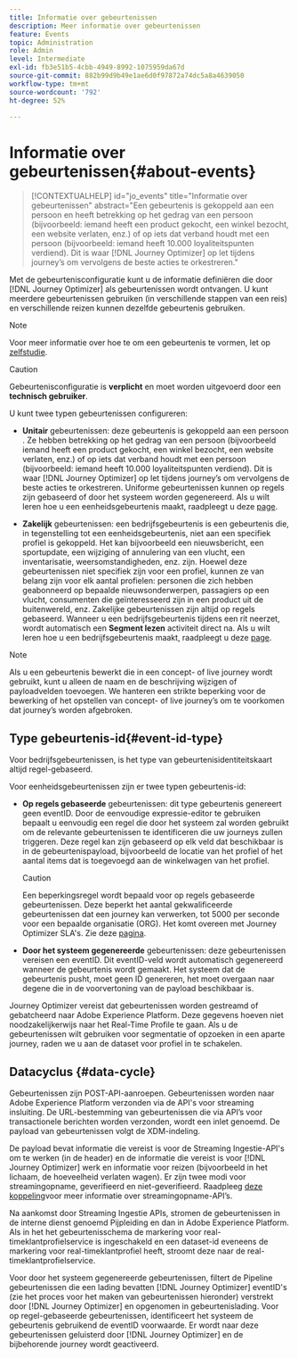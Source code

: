 ```yaml
---
title: Informatie over gebeurtenissen
description: Meer informatie over gebeurtenissen
feature: Events
topic: Administration
role: Admin
level: Intermediate
exl-id: fb3e51b5-4cbb-4949-8992-1075959da67d
source-git-commit: 882b99d9b49e1ae6d0f97872a74dc5a8a4639050
workflow-type: tm+mt
source-wordcount: '792'
ht-degree: 52%

---
```


# Informatie over gebeurtenissen{#about-events}

>[!CONTEXTUALHELP]
>id="jo_events"
>title="Informatie over gebeurtenissen"
>abstract="Een gebeurtenis is gekoppeld aan een persoon en heeft betrekking op het gedrag van een persoon (bijvoorbeeld: iemand heeft een product gekocht, een winkel bezocht, een website verlaten, enz.) of op iets dat verband houdt met een persoon (bijvoorbeeld: iemand heeft 10.000 loyaliteitspunten verdiend). Dit is waar [!DNL Journey Optimizer] op let tijdens journey’s om vervolgens de beste acties te orkestreren."

Met de gebeurtenisconfiguratie kunt u de informatie definiëren die door [!DNL Journey Optimizer] als gebeurtenissen wordt ontvangen. U kunt meerdere gebeurtenissen gebruiken (in verschillende stappen van een reis) en verschillende reizen kunnen dezelfde gebeurtenis gebruiken.

>[!NOTE]
>
>Voor meer informatie over hoe te om een gebeurtenis te vormen, let op [zelfstudie](https://experienceleague.adobe.com/docs/journey-optimizer-learn/tutorials/create-journeys/use-case-business-event.html).

>[!CAUTION]
>
>Gebeurtenisconfiguratie is **verplicht** en moet worden uitgevoerd door een **technisch gebruiker**.

U kunt twee typen gebeurtenissen configureren:

* **Unitair** gebeurtenissen: deze gebeurtenis is gekoppeld aan een persoon . Ze hebben betrekking op het gedrag van een persoon (bijvoorbeeld iemand heeft een product gekocht, een winkel bezocht, een website verlaten, enz.) of op iets dat verband houdt met een persoon (bijvoorbeeld: iemand heeft 10.000 loyaliteitspunten verdiend). Dit is waar [!DNL Journey Optimizer] op let tijdens journey’s om vervolgens de beste acties te orkestreren. Uniforme gebeurtenissen kunnen op regels zijn gebaseerd of door het systeem worden gegenereerd. Als u wilt leren hoe u een eenheidsgebeurtenis maakt, raadpleegt u deze [page](../event/about-creating.md).

* **Zakelijk** gebeurtenissen: een bedrijfsgebeurtenis is een gebeurtenis die, in tegenstelling tot een eenheidsgebeurtenis, niet aan een specifiek profiel is gekoppeld. Het kan bijvoorbeeld een nieuwsbericht, een sportupdate, een wijziging of annulering van een vlucht, een inventarisatie, weersomstandigheden, enz. zijn. Hoewel deze gebeurtenissen niet specifiek zijn voor een profiel, kunnen ze van belang zijn voor elk aantal profielen: personen die zich hebben geabonneerd op bepaalde nieuwsonderwerpen, passagiers op een vlucht, consumenten die geïnteresseerd zijn in een product uit de buitenwereld, enz. Zakelijke gebeurtenissen zijn altijd op regels gebaseerd. Wanneer u een bedrijfsgebeurtenis tijdens een rit neerzet, wordt automatisch een **Segment lezen** activiteit direct na. Als u wilt leren hoe u een bedrijfsgebeurtenis maakt, raadpleegt u deze [page](../event/about-creating-business.md).


>[!NOTE]
>
>Als u een gebeurtenis bewerkt die in een concept- of live journey wordt gebruikt, kunt u alleen de naam en de beschrijving wijzigen of payloadvelden toevoegen. We hanteren een strikte beperking voor de bewerking of het opstellen van concept- of live journey’s om te voorkomen dat journey’s worden afgebroken.

## Type gebeurtenis-id{#event-id-type}

Voor bedrijfsgebeurtenissen, is het type van gebeurtenisidentiteitskaart altijd regel-gebaseerd.

Voor eenheidsgebeurtenissen zijn er twee typen gebeurtenis-id:

* **Op regels gebaseerde** gebeurtenissen: dit type gebeurtenis genereert geen eventID. Door de eenvoudige expressie-editor te gebruiken bepaalt u eenvoudig een regel die door het systeem zal worden gebruikt om de relevante gebeurtenissen te identificeren die uw journeys zullen triggeren. Deze regel kan zijn gebaseerd op elk veld dat beschikbaar is in de gebeurtenispayload, bijvoorbeeld de locatie van het profiel of het aantal items dat is toegevoegd aan de winkelwagen van het profiel.

   >[!CAUTION]
   >
   >Een beperkingsregel wordt bepaald voor op regels gebaseerde gebeurtenissen. Deze beperkt het aantal gekwalificeerde gebeurtenissen dat een journey kan verwerken, tot 5000 per seconde voor een bepaalde organisatie (ORG). Het komt overeen met Journey Optimizer SLA&#39;s. Zie deze [pagina](https://helpx.adobe.com/nl/legal/product-descriptions/journey-orchestration.html).

* **Door het systeem gegenereerde** gebeurtenissen: deze gebeurtenissen vereisen een eventID. Dit eventID-veld wordt automatisch gegenereerd wanneer de gebeurtenis wordt gemaakt. Het systeem dat de gebeurtenis pusht, moet geen ID genereren, het moet overgaan naar degene die in de voorvertoning van de payload beschikbaar is.

Journey Optimizer vereist dat gebeurtenissen worden gestreamd of gebatcheerd naar Adobe Experience Platform. Deze gegevens hoeven niet noodzakelijkerwijs naar het Real-Time Profile te gaan. Als u de gebeurtenissen wilt gebruiken voor segmentatie of opzoeken in een aparte journey, raden we u aan de dataset voor profiel in te schakelen.

## Datacyclus {#data-cycle}

Gebeurtenissen zijn POST-API-aanroepen. Gebeurtenissen worden naar Adobe Experience Platform verzonden via de API&#39;s voor streaming insluiting. De URL-bestemming van gebeurtenissen die via API’s voor transactionele berichten worden verzonden, wordt een inlet genoemd. De payload van gebeurtenissen volgt de XDM-indeling.

De payload bevat informatie die vereist is voor de Streaming Ingestie-API&#39;s om te werken (in de header) en de informatie die vereist is voor [!DNL Journey Optimizer] werk en informatie voor reizen (bijvoorbeeld in het lichaam, de hoeveelheid verlaten wagen). Er zijn twee modi voor streamingopname, geverifieerd en niet-geverifieerd. Raadpleeg [deze koppeling](https://experienceleague.adobe.com/docs/experience-platform/xdm/api/getting-started.html)voor meer informatie over streamingopname-API’s.

Na aankomst door Streaming Ingestie APIs, stromen de gebeurtenissen in de interne dienst genoemd Pijpleiding en dan in Adobe Experience Platform. Als in het het gebeurtenisschema de markering voor real-timeklantprofielservice is ingeschakeld en een dataset-id eveneens de markering voor real-timeklantprofiel heeft, stroomt deze naar de real-timeklantprofielservice.

Voor door het systeem gegenereerde gebeurtenissen, filtert de Pipeline gebeurtenissen die een lading bevatten [!DNL Journey Optimizer] eventID&#39;s (zie het proces voor het maken van gebeurtenissen hieronder) verstrekt door [!DNL Journey Optimizer] en opgenomen in gebeurtenislading. Voor op regel-gebaseerde gebeurtenissen, identificeert het systeem de gebeurtenis gebruikend de eventID voorwaarde. Er wordt naar deze gebeurtenissen geluisterd door [!DNL Journey Optimizer] en de bijbehorende journey wordt geactiveerd.
